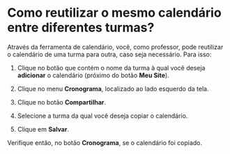 # Como reutilizar o mesmo calendário entre diferentes turmas?

Através da ferramenta de calendário, você, como professor, pode reutilizar o calendário de uma turma para outra, caso seja necessário. Para isso:

1. Clique no botão que contém o nome da turma à qual você deseja **adicionar** o calendário (próximo do botão **Meu Site**).

2. Clique no menu **Cronograma**, localizado ao lado esquerdo da tela.

2. Clique no botão **Compartilhar**.

3. Selecione a turma da qual você deseja copiar o calendário.
4. Clique em **Salvar**.

Verifique então, no botão **Cronograma**, se o calendário foi copiado.